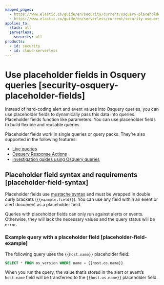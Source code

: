 ```yaml
---
mapped_pages:
  - https://www.elastic.co/guide/en/security/current/osquery-placeholder-fields.html
  - https://www.elastic.co/guide/en/serverless/current/security-osquery-placeholder-fields.html
applies_to:
  stack: all
  serverless:
    security: all
products:
  - id: security
  - id: cloud-serverless
---
```


# Use placeholder fields in Osquery queries [security-osquery-placeholder-fields]

Instead of hard-coding alert and event values into Osquery queries, you can use placeholder fields to dynamically pass this data into queries. Placeholder fields function like parameters. You can use placeholder fields to build flexible and reusable queries.

Placeholder fields work in single queries or query packs. They’re also supported in the following features:

* [Live queries](/solutions/security/investigate/run-osquery-from-alerts.md)
* [Osquery Response Actions](/solutions/security/investigate/add-osquery-response-actions.md)
* [Investigation guides using Osquery queries](/solutions/security/investigate/run-osquery-from-investigation-guides.md)


## Placeholder field syntax and requirements [placeholder-field-syntax]

Placeholder fields use [mustache syntax](http://mustache.github.io/) and must be wrapped in double curly brackets (`{{example.field}}`). You can use any field within an event or alert document as a placeholder field.

Queries with placeholder fields can only run against alerts or events. Otherwise, they will lack the necessary values and the query status will be `error`.


### Example query with a placeholder field [placeholder-field-example]

The following query uses the `{{host.name}}` placeholder field:

```sql
SELECT * FROM os_version WHERE name = {{host.os.name}}
```

When you run the query, the value that’s stored in the alert or event’s `host.name` field will be transferred to the `{{host.os.name}}` placeholder field.

